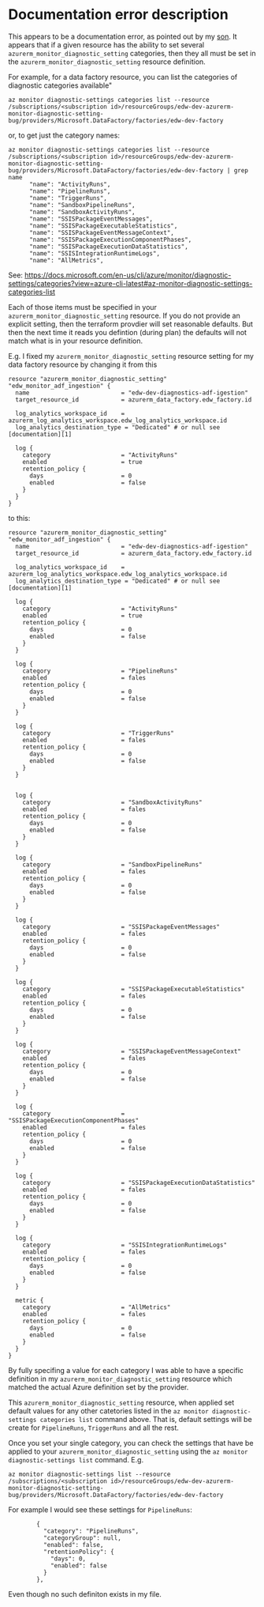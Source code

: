 # Documentation error description

This appears to be a documentation error, as pointed out by my
[son](https://github.com/GauntletWizard/).  It appears that if a given
resource has the ability to set several
`azurerm_monitor_diagnostic_setting` categories, then they all must be
set in the `azurerm_monitor_diagnostic_setting` resource definition.

For example, for a data factory resource, you can
list the categories of diagnostic categories available"
```
az monitor diagnostic-settings categories list --resource /subscriptions/<subscription id>/resourceGroups/edw-dev-azurerm-monitor-diagnostic-setting-bug/providers/Microsoft.DataFactory/factories/edw-dev-factory 
```
or, to get just the category names:
```
az monitor diagnostic-settings categories list --resource /subscriptions/<subscription id>/resourceGroups/edw-dev-azurerm-monitor-diagnostic-setting-bug/providers/Microsoft.DataFactory/factories/edw-dev-factory | grep name
      "name": "ActivityRuns",
      "name": "PipelineRuns",
      "name": "TriggerRuns",
      "name": "SandboxPipelineRuns",
      "name": "SandboxActivityRuns",
      "name": "SSISPackageEventMessages",
      "name": "SSISPackageExecutableStatistics",
      "name": "SSISPackageEventMessageContext",
      "name": "SSISPackageExecutionComponentPhases",
      "name": "SSISPackageExecutionDataStatistics",
      "name": "SSISIntegrationRuntimeLogs",
      "name": "AllMetrics",
```

See:
https://docs.microsoft.com/en-us/cli/azure/monitor/diagnostic-settings/categories?view=azure-cli-latest#az-monitor-diagnostic-settings-categories-list

Each of those items must be specified in your
`azurerm_monitor_diagnostic_setting` resource. If you do not provide
an explicit setting, then the terraform provdier will set reasonable
defaults. But then the next time it reads you defintion (during plan)
the defaults will not match what is in your resource definition. 

E.g. I fixed my `azurerm_monitor_diagnostic_setting` resource setting for
my data factory resource by changing it from this

```
resource "azurerm_monitor_diagnostic_setting" "edw_monitor_adf_ingestion" {
  name                          = "edw-dev-diagnostics-adf-igestion"
  target_resource_id            = azurerm_data_factory.edw_factory.id

  log_analytics_workspace_id    = azurerm_log_analytics_workspace.edw_log_analytics_workspace.id
  log_analytics_destination_type = "Dedicated" # or null see [documentation][1]

  log {
    category                    = "ActivityRuns"
    enabled                     = true
    retention_policy {
      days                      = 0
      enabled                   = false
    }
  }
}
```
to this:
```
resource "azurerm_monitor_diagnostic_setting" "edw_monitor_adf_ingestion" {
  name                          = "edw-dev-diagnostics-adf-igestion"
  target_resource_id            = azurerm_data_factory.edw_factory.id

  log_analytics_workspace_id    = azurerm_log_analytics_workspace.edw_log_analytics_workspace.id
  log_analytics_destination_type = "Dedicated" # or null see [documentation][1]

  log {
    category                    = "ActivityRuns"
    enabled                     = true
    retention_policy {
      days                      = 0
      enabled                   = false
    }
  }

  log {
    category                    = "PipelineRuns"
    enabled                     = fales
    retention_policy {
      days                      = 0
      enabled                   = false
    }
  }

  log {
    category                    = "TriggerRuns"
    enabled                     = fales
    retention_policy {
      days                      = 0
      enabled                   = false
    }
  }


  log {
    category                    = "SandboxActivityRuns"
    enabled                     = fales
    retention_policy {
      days                      = 0
      enabled                   = false
    }
  }

  log {
    category                    = "SandboxPipelineRuns"
    enabled                     = fales
    retention_policy {
      days                      = 0
      enabled                   = false
    }
  }

  log {
    category                    = "SSISPackageEventMessages"
    enabled                     = fales
    retention_policy {
      days                      = 0
      enabled                   = false
    }
  }

  log {
    category                    = "SSISPackageExecutableStatistics"
    enabled                     = fales
    retention_policy {
      days                      = 0
      enabled                   = false
    }
  }

  log {
    category                    = "SSISPackageEventMessageContext"
    enabled                     = fales
    retention_policy {
      days                      = 0
      enabled                   = false
    }
  }

  log {
    category                    = "SSISPackageExecutionComponentPhases"
    enabled                     = fales
    retention_policy {
      days                      = 0
      enabled                   = false
    }
  }

  log {
    category                    = "SSISPackageExecutionDataStatistics"
    enabled                     = fales
    retention_policy {
      days                      = 0
      enabled                   = false
    }
  }

  log {
    category                    = "SSISIntegrationRuntimeLogs"
    enabled                     = fales
    retention_policy {
      days                      = 0
      enabled                   = false
    }
  }

  metric {
    category                    = "AllMetrics"
    enabled                     = fales
    retention_policy {
      days                      = 0
      enabled                   = false
    }
  }
}
```

By fully specifing a value for each category I was able to have a
specific definition in my `azurerm_monitor_diagnostic_setting`
resource which matched the actual Azure definition set by the
provider. 



This `azurerm_monitor_diagnostic_setting` resource, when applied set
default values for any other catetories listed in the `az monitor diagnostic-settings categories list`
command above. That is, default settings will be create for
`PipelineRuns`, `TriggerRuns` and all the rest.

Once you set your single category, you can check the settings that
have be applied to your `azurerm_monitor_diagnostic_setting` using the
`az monitor diagnostic-settings list` command. E.g.
```
az monitor diagnostic-settings list --resource /subscriptions/<subscription id>/resourceGroups/edw-dev-azurerm-monitor-diagnostic-setting-bug/providers/Microsoft.DataFactory/factories/edw-dev-factory
```

For example I would see these settings for `PipelineRuns`:
```
        {
          "category": "PipelineRuns",
          "categoryGroup": null,
          "enabled": false,
          "retentionPolicy": {
            "days": 0,
            "enabled": false
          }
        },

```
Even though no such definiton exists in my file.
